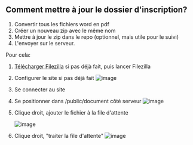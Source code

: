 ## Comment mettre à jour le dossier d'inscription?

1. Convertir tous les fichiers word en pdf
2. Créer un nouveau zip avec le même nom
3. Mettre à jour le zip dans le repo (optionnel, mais utile pour le suivi)
4. L'envoyer sur le serveur.
 
Pour cela:

1. [Télécharger Filezilla](https://filezilla-project.org/) si pas déjà fait, puis lancer Filezilla
2. Configurer le site si pas déjà fait
![image](https://github.com/H38uS/Impulsion/assets/14151161/a0ca2eff-83b8-40c0-a2bd-01c3e4027e12)

3. Se connecter au site
4. Se positionner dans /public/document côté serveur
![image](https://github.com/H38uS/Impulsion/assets/14151161/c172649b-88e5-4f36-8048-9b769e0c55be)

5. Clique droit, ajouter le fichier à la file d'attente

   ![image](https://github.com/H38uS/Impulsion/assets/14151161/2519c32a-05a6-4f5e-aceb-39d10aee3258)

6. Clique droit, "traiter la file d'attente"
![image](https://github.com/H38uS/Impulsion/assets/14151161/e3fcf4a3-0948-4193-b1c5-d7d215bf32ed)
